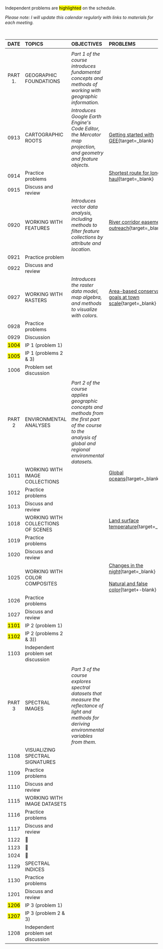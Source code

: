 Independent problems are <mark>highlighted</mark> on the schedule.

_Please note: I will update this calendar regularly with links to materials for each meeting._

<br>

| DATE | TOPICS | OBJECTIVES | PROBLEMS |  
|:---:|:---| :--- | :--- |  
| |
| PART 1.| GEOGRAPHIC FOUNDATIONS | _Part 1 of the course introduces fundamental concepts and methods of working with geographic information._ |
| 0913| CARTOGRAPHIC ROOTS | _Introduces Google Earth Engine's Code Editor, the Mercator map projection, and geometry and feature objects._ | [Getting started with GEE][0913]{target=_blank} |  
| 0914 | Practice problems | | [Shortest route for longest haul][0914]{target=_blank}|
| 0915 | Discuss and review | | |
| 0920 | WORKING WITH FEATURES | _Introduces vector data analysis, including methods to filter feature collections by attribute and location._ | [River corridor easement outreach][0920]{target=_blank} |
| 0921 | Practice problem | | |
| 0922| Discuss and review |
| 0927 | WORKING WITH RASTERS | _Introduces the raster data model, map algebra, and methods to visualize with colors._ | [Area-based conservation goals at town scale][0927]{target=_blank} |
| 0928| Practice problems | |  |
| 0929| Discussion | | |
| <mark>1004</mark> |  IP 1 (problem 1) |  
| <mark>1005</mark>|  IP 1 (problems 2 & 3) |
| 1006 | Problem set discussion |
| |
| PART 2| ENVIRONMENTAL ANALYSES | _Part 2 of the course applies geographic concepts and methods from the first part of the course to the analysis of global and regional environmental datasets._ |   
| 1011 | WORKING WITH IMAGE COLLECTIONS | | [Global oceans][1011]{target=_blank} |
| 1012 | Practice problems | |
| 1013 | Discuss and review |
| 1018 | WORKING WITH COLLECTIONS OF SCENES |  | [Land surface temperature][1018]{target=_blank} |
| 1019 | Practice problems | |
| 1020 | Discuss and review |
| 1025 | WORKING WITH COLOR COMPOSITES | | [Changes in the night][1025]{target=_blank}<br><br>[Natural and false color][1025b]{target+-blank} |
| 1026 | Practice problems |   
| 1027 | Discuss and review |
| <mark>1101</mark> | IP 2 (problem 1) |
| <mark>1102</mark> | IP 2 (problems 2 & 3))|
| 1103 | Independent problem set discussion  |  
| |
| PART 3 | SPECTRAL IMAGES | _Part 3 of the course explores spectral datasets that measure the reflectance of light and methods for deriving environmental variables from them._
| 1108 | VISUALIZING SPECTRAL SIGNATURES |
| 1109 | Practice problems |
| 1110 | Discuss and review |
| 1115 | WORKING WITH IMAGE DATASETS | |  |
| 1116| Practice problems |
| 1117 | Discuss and review |
| 1122 | :maple_leaf: |
| 1123 | :corn: |
| 1024 | :turkey: |
| 1129 | SPECTRAL INDICES |
| 1130 | Practice problems |
| 1201 | Discuss and review |
| <mark>1206</mark> | IP 3 (problem 1) |
| <mark>1207</mark> | IP 3 (problem 2 & 3) |
| 1208 | Independent problem set discussion |

[0913]: https://jeffhowarth.github.io/eeprimer/00/code/account/

[0914]: https://jeffhowarth.github.io/eeprimer/lessons/cart_roots/longest_haul/

[0920]: https://jeffhowarth.github.io/eeprimer/lessons/vector/corridor_easement_list/  

[0927]: https://jeffhowarth.github.io/eeprimer/lessons/raster/protected_lands/  

[1011]: https://jeffhowarth.github.io/eeprimer/lessons/ic/global_oceans/  

[1018]: https://jeffhowarth.github.io/eeprimer/lessons/ic/lst/

[1025]: https://jeffhowarth.github.io/eeprimer/lessons/ic/changes_in_the_night/

[1025b]: https://jeffhowarth.github.io/eeprimer/lessons/ic/natural_false_color/
